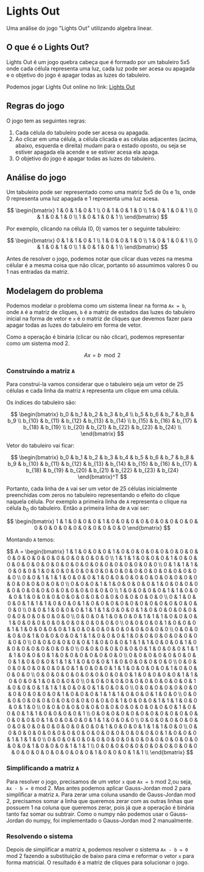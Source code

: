 # Lights Out

Uma análise do jogo "Lights Out" utilizando algebra linear.

## O que é o Lights Out?

Lights Out é um jogo quebra cabeça que é formado por um tabuleiro 5x5 onde cada célula representa uma luz, cada luz pode ser acesa ou apagada e o objetivo do jogo é apagar todas as luzes do tabuleiro.

Podemos jogar Lights Out online no link: [Lights Out](https://www.logicgamesonline.com/lightsout/)

## Regras do jogo

O jogo tem as seguintes regras:

1. Cada célula do tabuleiro pode ser acesa ou apagada.
2. Ao clicar em uma célula, a célula clicada e as células adjacentes (acima, abaixo, esquerda e direita) mudam para o estado oposto, ou seja se estiver apagada ela acende e se estiver acesa ela apaga.
3. O objetivo do jogo é apagar todas as luzes do tabuleiro.

## Análise do jogo

Um tabuleiro pode ser representado como uma matriz 5x5 de 0s e 1s, onde 0 representa uma luz apagada e 1 representa uma luz acesa.

$$
\begin{bmatrix}
1 & 0 & 1 & 0 & 1 \\
0 & 1 & 0 & 1 & 0 \\
1 & 0 & 1 & 0 & 1 \\
0 & 1 & 0 & 1 & 0 \\
1 & 0 & 1 & 0 & 1 \\
\end{bmatrix}
$$

Por exemplo, clicando na célula (0, 0) vamos ter o seguinte tabuleiro:

$$
\begin{bmatrix}
0 & 1 & 1 & 0 & 1 \\
1 & 0 & 0 & 1 & 0 \\
1 & 0 & 1 & 0 & 1 \\
0 & 1 & 0 & 1 & 0 \\
1 & 0 & 1 & 0 & 1 \\
\end{bmatrix}
$$

Antes de resolver o jogo, podemos notar que clicar duas vezes na mesma célular é a mesma coisa que não clicar, portanto só assumimos valores 0 ou 1 nas entradas da matriz.

## Modelagem do problema

Podemos modelar o problema como um sistema linear na forma `Ax = b`, onde `A` é a matriz de cliques, `b` é a matriz de estados das luzes do tabuleiro inicial na forma de vetor e `x` é o matriz de cliques que devemos fazer para apagar todas as luzes do tabuleiro em forma de vetor.

Como a operação é binária (clicar ou não clicar), podemos representar como um sistema mod 2.

$$ Ax = b \mod 2 $$

### Construindo a matriz `A`

Para construi-la vamos considerar que o tabuleiro seja um vetor de 25 células e cada linha da matriz `A` representa um clique em uma célula.

Os índices do tabuleiro são:

$$
\begin{bmatrix}
b_0 & b_1 & b_2 & b_3 & b_4 \\
b_5 & b_6 & b_7 & b_8 & b_9 \\
b_{10} & b_{11} & b_{12} & b_{13} & b_{14} \\
b_{15} & b_{16} & b_{17} & b_{18} & b_{19} \\
b_{20} & b_{21} & b_{22} & b_{23} & b_{24} \\
\end{bmatrix}
$$

Vetor do tabuleiro vai ficar:

$$
\begin{bmatrix}
b_0 & b_1 & b_2 & b_3 & b_4 & b_5 & b_6 & b_7 & b_8 & b_9 & b_{10} & b_{11} & b_{12} & b_{13} & b_{14} & b_{15} & b_{16} & b_{17} & b_{18} & b_{19} & b_{20} & b_{21} & b_{22} & b_{23} & b_{24}
\end{bmatrix}^T
$$

Portanto, cada linha de `A` vai ser um vetor de 25 células inicialmente preenchidas com zeros no tabuleiro representando o efeito do clique naquela célula. Por exemplo a primeira linha de `A` representa o clique na célula $b_0$ do tabuleiro.
Então a primeira linha de `A` vai ser:

$$
\begin{bmatrix}
1 & 1 & 0 & 0 & 0 & 1 & 0 & 0 & 0 & 0 & 0 & 0 & 0 & 0 & 0 & 0 & 0 & 0 & 0 & 0 & 0 & 0 & 0 & 0 & 0
\end{bmatrix}
$$

Montando `A` temos:

$$
A = \begin{bmatrix}
1 & 1 & 0 & 0 & 0 & 1 & 0 & 0 & 0 & 0 & 0 & 0 & 0 & 0 & 0 & 0 & 0 & 0 & 0 & 0 & 0 & 0 & 0 & 0 & 0 \\
1 & 1 & 1 & 0 & 0 & 0 & 1 & 0 & 0 & 0 & 0 & 0 & 0 & 0 & 0 & 0 & 0 & 0 & 0 & 0 & 0 & 0 & 0 & 0 & 0 \\
0 & 1 & 1 & 1 & 0 & 0 & 0 & 1 & 0 & 0 & 0 & 0 & 0 & 0 & 0 & 0 & 0 & 0 & 0 & 0 & 0 & 0 & 0 & 0 & 0 \\
0 & 0 & 1 & 1 & 1 & 0 & 0 & 0 & 1 & 0 & 0 & 0 & 0 & 0 & 0 & 0 & 0 & 0 & 0 & 0 & 0 & 0 & 0 & 0 & 0 \\
0 & 0 & 0 & 1 & 1 & 0 & 0 & 0 & 0 & 1 & 0 & 0 & 0 & 0 & 0 & 0 & 0 & 0 & 0 & 0 & 0 & 0 & 0 & 0 & 0 \\
1 & 0 & 0 & 0 & 0 & 1 & 1 & 0 & 0 & 0 & 1 & 0 & 0 & 0 & 0 & 0 & 0 & 0 & 0 & 0 & 0 & 0 & 0 & 0 & 0 \\
0 & 1 & 0 & 0 & 0 & 1 & 1 & 1 & 0 & 0 & 0 & 1 & 0 & 0 & 0 & 0 & 0 & 0 & 0 & 0 & 0 & 0 & 0 & 0 & 0 \\
0 & 0 & 1 & 0 & 0 & 0 & 1 & 1 & 1 & 0 & 0 & 0 & 1 & 0 & 0 & 0 & 0 & 0 & 0 & 0 & 0 & 0 & 0 & 0 & 0 \\
0 & 0 & 0 & 1 & 0 & 0 & 0 & 1 & 1 & 1 & 0 & 0 & 0 & 1 & 0 & 0 & 0 & 0 & 0 & 0 & 0 & 0 & 0 & 0 & 0 \\
0 & 0 & 0 & 0 & 1 & 0 & 0 & 0 & 1 & 1 & 0 & 0 & 0 & 0 & 1 & 0 & 0 & 0 & 0 & 0 & 0 & 0 & 0 & 0 & 0 \\
0 & 0 & 0 & 0 & 0 & 1 & 0 & 0 & 0 & 0 & 1 & 1 & 0 & 0 & 0 & 1 & 0 & 0 & 0 & 0 & 0 & 0 & 0 & 0 & 0 \\
0 & 0 & 0 & 0 & 0 & 0 & 1 & 0 & 0 & 0 & 1 & 1 & 1 & 0 & 0 & 0 & 1 & 0 & 0 & 0 & 0 & 0 & 0 & 0 & 0 \\
0 & 0 & 0 & 0 & 0 & 0 & 0 & 1 & 0 & 0 & 0 & 1 & 1 & 1 & 0 & 0 & 0 & 1 & 0 & 0 & 0 & 0 & 0 & 0 & 0 \\
0 & 0 & 0 & 0 & 0 & 0 & 0 & 0 & 1 & 0 & 0 & 0 & 1 & 1 & 1 & 0 & 0 & 0 & 1 & 0 & 0 & 0 & 0 & 0 & 0 \\
0 & 0 & 0 & 0 & 0 & 0 & 0 & 0 & 0 & 1 & 0 & 0 & 0 & 1 & 1 & 0 & 0 & 0 & 0 & 1 & 0 & 0 & 0 & 0 & 0 \\
0 & 0 & 0 & 0 & 0 & 0 & 0 & 0 & 0 & 0 & 1 & 0 & 0 & 0 & 0 & 1 & 1 & 0 & 0 & 0 & 1 & 0 & 0 & 0 & 0 \\
0 & 0 & 0 & 0 & 0 & 0 & 0 & 0 & 0 & 0 & 0 & 1 & 0 & 0 & 0 & 1 & 1 & 1 & 0 & 0 & 0 & 1 & 0 & 0 & 0 \\
0 & 0 & 0 & 0 & 0 & 0 & 0 & 0 & 0 & 0 & 0 & 0 & 1 & 0 & 0 & 0 & 1 & 1 & 1 & 0 & 0 & 0 & 1 & 0 & 0 \\
0 & 0 & 0 & 0 & 0 & 0 & 0 & 0 & 0 & 0 & 0 & 0 & 0 & 1 & 0 & 0 & 0 & 1 & 1 & 1 & 0 & 0 & 0 & 1 & 0 \\
0 & 0 & 0 & 0 & 0 & 0 & 0 & 0 & 0 & 0 & 0 & 0 & 0 & 0 & 1 & 0 & 0 & 0 & 1 & 1 & 0 & 0 & 0 & 0 & 1 \\
0 & 0 & 0 & 0 & 0 & 0 & 0 & 0 & 0 & 0 & 0 & 0 & 0 & 0 & 0 & 1 & 0 & 0 & 0 & 0 & 1 & 1 & 0 & 0 & 0 \\
0 & 0 & 0 & 0 & 0 & 0 & 0 & 0 & 0 & 0 & 0 & 0 & 0 & 0 & 0 & 0 & 1 & 0 & 0 & 0 & 1 & 1 & 1 & 0 & 0 \\
0 & 0 & 0 & 0 & 0 & 0 & 0 & 0 & 0 & 0 & 0 & 0 & 0 & 0 & 0 & 0 & 0 & 1 & 0 & 0 & 0 & 1 & 1 & 1 & 0 \\
0 & 0 & 0 & 0 & 0 & 0 & 0 & 0 & 0 & 0 & 0 & 0 & 0 & 0 & 0 & 0 & 0 & 0 & 1 & 0 & 0 & 0 & 1 & 1 & 1 \\
0 & 0 & 0 & 0 & 0 & 0 & 0 & 0 & 0 & 0 & 0 & 0 & 0 & 0 & 0 & 0 & 0 & 0 & 0 & 1 & 0 & 0 & 0 & 1 & 1 \\
\end{bmatrix}
$$

### Simplificando a matriz `A`

Para resolver o jogo, precisamos de um vetor `x` que `Ax = b` mod 2,ou seja, `Ax - b = 0` mod 2. Mas antes podemos aplicar Gauss-Jordan mod 2 para simplificar a matriz `A`. Para zerar uma coluna usando de Gauss-Jordan mod 2, precisamos somar a linha que queremos zerar com as outras linhas que possuem 1 na coluna que queremos zerar, pois já que a operação é binária tanto faz somar ou subtrair.
Como o numpy não podemos usar o Gauss-Jordan do numpy, foi implementado o Gauss-Jordan mod 2 manualmente.

### Resolvendo o sistema

Depois de simplificar a matriz `A`, podemos resolver o sistema `Ax - b = 0` mod 2 fazendo a substituição de baixo para cima e reformar o vetor `x` para forma matricial. O resultado é a matriz de cliques para solucionar o jogo.
